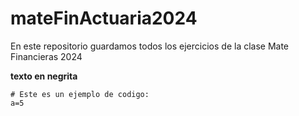 # mateFinActuaria2024
En este repositorio guardamos todos los ejercicios de la clase Mate Financieras 2024

**texto en negrita**

```
# Este es un ejemplo de codigo:
a=5
```
